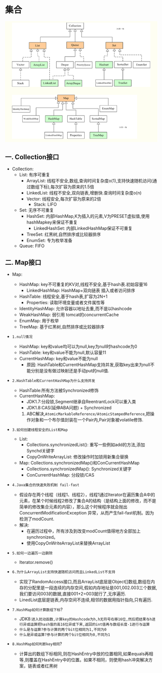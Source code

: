 # 集合
![集合框架](/静态资源/List和Map.png )

## 一. Collection接口

  - Collection:
    - List: 有序可重复
      - ArrayList: 线程不安全,数组,查询时间复杂度o(1),支持快速随机访问(通过数组下标),每次扩容为原来的1.5倍
      - LinkedList: 线程不安全,双向链表,增删快.查询时间复杂度o(n)
      - Vector: 线程安全,每次扩容为原来的2倍
        - Stack: LIFO 
    - Set: 无序不可重复
      - HashSet: 内部HashMap,K为插入的元素,V为PRESET虚拟值,使用hashMapkey来保证不重复
        - LinkedHashSet: 内部LinkedHashMap保证不可重复
      - TreeSet: 红黑树,自然排序或比较器排序
      - EnumSet: 专为枚举准备
    - Queue: FIFO

## 二. Map接口
  - Map:
    - HashMap: key不可重复的KV对,线程不安全,基于hash表.初始容量16
      - LinkedHashMap: HashMap+双向链表 插入或者访问排序
    - HashTable: 线程安全,基于hash表,扩容为2N+1
      - Properties: 读取环境变量或者文件属性等 
    - IdentityHashMap: 允许容器以地址去重,而不是以hashcode
    - WeakHashMap: 弱引用 tomcat的concurrentCache
    - EnumMap: 用于枚举
    - TreeMap:  基于红黑树,自然排序或比较器排序

- `1.null情况`
  - HashMap: key和value均可以为null,key为null时hashcode为0
  - HashTable: key和value不能为null,默认容量11
  - CurrentHashMap: key和value不能为null
    - 原因: HashTable和CurrentHashMap支持并发,获取key出来为null不能分别是没有做过映射还是手动put的null值.

- `2.HashTable和CurrentHashMap为什么支持并发`
  - HashTable:所有方法被Synchronized修饰
  - CurrentHashMap:
    - JDK1.7:分段锁,Segment继承自ReentrantLock可以重入类
    - JDK1.8:CAS(延伸ABA问题) + Synchronized
     1. ABC解决,`AtomicMarkableReference/AtomicStampedReference`,把操作对象和一个布尔值封装在一个Pair内,Pair对象被volatile修饰.
  
- `3.如何创建线程安全的List和Map`
  - List: 
    -  Collections.synchronizedList(): 重写一些例如add的方法,添加Synchd关键字
    -  CopyOnWriteArrayList: 修改操作时加锁用新集合替换
  - Map: Collections.synchronizedMap()和ConCurrentHashMap
    - Collections.synchronizedMap(): Synchronized关键字
    - ConCurrentHashMap: 分段锁/CAS
  
- `4.Java集合的快速失败机制 fail-fast`
  - 假设存在两个线程（线程1、线程2），线程1通过Iterator在遍历集合A中的元素，在某个时候线程2修改了集合A的结构（是结构上面的修改，而不是简单的修改集合元素的内容），那么这个时候程序就会抛出 ConcurrentModificationException 异常，从而产生fail-fast机制。因为检测了modCount.
  - 解决: 
    - 在遍历过程中，所有涉及到改变modCount值得地方全部加上synchronized。
    - 使用CopyOnWriteArrayList来替换ArrayList

- `5.如何一边遍历一边删除`
  - Iterator.remove() 
  
- `6.为什么ArrayList支持快速随机访问而且LinkedList不支持`
  - 实现了RandomAccess接口,而且ArrayList底层是Object[]数组,数组在内存的分配里是一段连续的内存空间,假如内存地址是001,002.003三个数据,我们要访问003的数据,直接001+2=003就行了,无序遍历.
  - LinedList底层是链表,内存空间不连续,相邻的数据用指针指向,只有遍历.

- `7.HashMap如何计算数组下标`?
  - JDK8:`进入扰动函数,计算key的Hashcode为h,h无符号右移16位,然后把结果与h进行异或运算把hash值的高16位异或下来,返回的int值再与数组长度-1进行与运算`
  - `什么是与运算?参与计算的两个bit位相同为1,不同为0`
  - `什么是异或运算?参与计算的两个bit位相同为0,不同为1`

- `8.HashMap如何判断key相同`?
  - 计算出的数组下标相同,则在HashEntry中放的位置相同,如果equals再相等,则覆盖在HashEntry中的位置。如果不相同，则使用hash冲突解决方案，链表或者红黑树